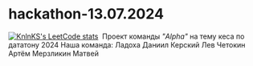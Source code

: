 # hackathon-13.07.2024
[![KnlnKS's LeetCode stats](https://leetcode-stats-six.vercel.app/api?username=KnlnKS&theme=dark)](https://github.com/KnlnKS/leetcode-stats)
 Проект команды *"Alpha"* на тему кеса по дататону 2024
 Наша команда:
 Ладоха Даниил
 Керский Лев
 Четокин Артём 
 Мерзликин Матвей
 

